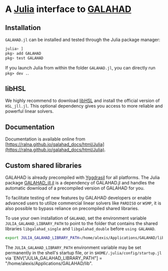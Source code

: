 # A [Julia](http://julialang.org) interface to [GALAHAD](https://www.galahad.rl.ac.uk/)

## Installation

`GALAHAD.jl` can be installed and tested through the Julia package manager:

```julia
julia> ]
pkg> add GALAHAD
pkg> test GALAHAD
```

If you launch Julia from within the folder `GALAHAD.jl`, you can
directly run `pkg> dev .`.

## libHSL

We highly recommend to download [libHSL](https://licences.stfc.ac.uk/products/Software/HSL/LibHSL) and install the official version of `HSL_jll.jl`.
This optional dependency gives you access to more reliable and powerful linear solvers.

## Documentation

Documentation is available online from [https://ralna.github.io/galahad_docs/html/Julia](https://ralna.github.io/galahad_docs/html/Julia).

## Custom shared libraries

GALAHAD is already precompiled with [Yggdrasil](https://github.com/JuliaPackaging/Yggdrasil) for all platforms.
The Julia package [GALAHAD_jll.jl](https://github.com/JuliaBinaryWrappers/GALAHAD_jll.jl)
is a dependency of GALAHAD.jl and handles the automatic download of a
precompiled version of GALAHAD for you.

To facilitate testing of new features by GALAHAD developers or enable
advanced users to utilize commercial linear solvers like `PARDISO` or
`WSMP`, it is also possible to bypass reliance on precompiled shared
libraries.

To use your own installation of `GALAHAD`, set the environment variable
`JULIA_GALAHAD_LIBRARY_PATH` to point to the folder that contains the
shared libraries `libgalahad_single` and `libgalahad_double` before
`using GALAHAD`.

```bash
export JULIA_GALAHAD_LIBRARY_PATH=/home/alexis/Applications/GALAHAD/lib
```

The `JULIA_GALAHAD_LIBRARY_PATH` environment variable may be set
permanently in the shell's startup file, or in
`$HOME/.julia/config/startup.jl`
via 
`ENV["JULIA_GALAHAD_LIBRARY_PATH"] = "/home/alexis/Applications/GALAHAD/lib".

